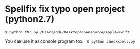# Spellfix fix typo open project (python2.7)

```shell
$ python fNr.py /Users/gds/Desktop/opensource/apple/swift
```

You can use it as console program too.
` $ python checkspell.py`
